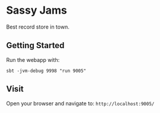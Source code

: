 # Sassy Jams

Best record store in town.

## Getting Started

Run the webapp with:
```
sbt -jvm-debug 9998 "run 9005"

```
 
## Visit
Open your browser and navigate to:
`http://localhost:9005/`


